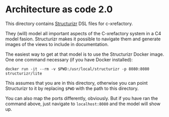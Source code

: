 # Architecture as code 2.0

This directory contains [Structurizr](https://structurizr.com/) DSL files for c-xrefactory.

They (will) model all important aspects of the C-xrefactory system in a C4 model fasion.
Structurizr makes it possible to navigate them and generate images of the views to include in documentation.

The easiest way to get at that model is to use the Structurizr Docker image.
One one command necessary (if you have Docker installed):

    docker run -it --rm -v $PWD:/usr/local/structurizr -p 8080:8080 structurizr/lite

This assumes that you are in this directory, otherwise you can point Structurizr to it by replacing `$PWD` with the path to this directory.

You can also map the ports differently, obviously.
But if you have ran the command above, just navigate to `localhost:8080` and the model will show up.
